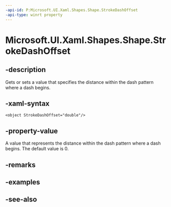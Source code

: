 ```yaml
---
-api-id: P:Microsoft.UI.Xaml.Shapes.Shape.StrokeDashOffset
-api-type: winrt property
---
```


<!-- Property syntax
public double StrokeDashOffset { get;  set; }
-->

# Microsoft.UI.Xaml.Shapes.Shape.StrokeDashOffset

## -description
Gets or sets a value that specifies the distance within the dash pattern where a dash begins.

## -xaml-syntax
```xaml
<object StrokeDashOffset="double"/>
```


## -property-value
A value that represents the distance within the dash pattern where a dash begins. The default value is 0.

## -remarks

## -examples

## -see-also
